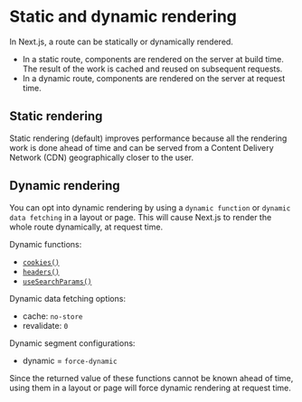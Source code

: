 # Static and dynamic rendering
In Next.js, a route can be statically or dynamically rendered.

- In a static route, components are rendered on the server at build time. The result of the work is cached and reused on subsequent requests.
- In a dynamic route, components are rendered on the server at request time.

## Static rendering
Static rendering (default) improves performance because all the rendering work is done ahead of time and can be served from a Content Delivery Network (CDN) geographically closer to the user.

## Dynamic rendering
You can opt into dynamic rendering by using a `dynamic function` or `dynamic data fetching` in a layout or page. This will cause Next.js to render the whole route dynamically, at request time.

Dynamic functions:
- [`cookies()`](https://beta.nextjs.org/docs/api-reference/cookies)
- [`headers()`](https://beta.nextjs.org/docs/api-reference/headers)
- [`useSearchParams()`](https://beta.nextjs.org/docs/api-reference/use-search-params)

Dynamic data fetching options:
- cache: `no-store`
- revalidate: `0`

Dynamic segment configurations:
- dynamic = `force-dynamic`

Since the returned value of these functions cannot be known ahead of time, using them in a layout or page will force dynamic rendering at request time.
